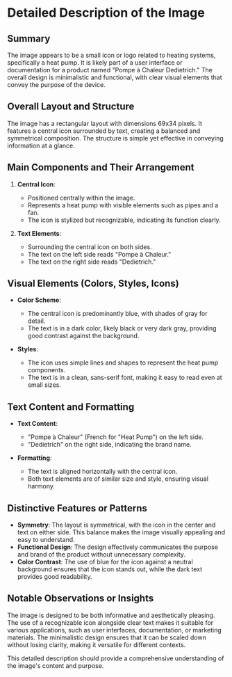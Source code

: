 # Detailed Description of the Image

## Summary
The image appears to be a small icon or logo related to heating systems, specifically a heat pump. It is likely part of a user interface or documentation for a product named "Pompe à Chaleur Dedietrich." The overall design is minimalistic and functional, with clear visual elements that convey the purpose of the device.

## Overall Layout and Structure
The image has a rectangular layout with dimensions 69x34 pixels. It features a central icon surrounded by text, creating a balanced and symmetrical composition. The structure is simple yet effective in conveying information at a glance.

## Main Components and Their Arrangement

1. **Central Icon**:
   - Positioned centrally within the image.
   - Represents a heat pump with visible elements such as pipes and a fan.
   - The icon is stylized but recognizable, indicating its function clearly.

2. **Text Elements**:
   - Surrounding the central icon on both sides.
   - The text on the left side reads "Pompe à Chaleur."
   - The text on the right side reads "Dedietrich."

## Visual Elements (Colors, Styles, Icons)

- **Color Scheme**:
  - The central icon is predominantly blue, with shades of gray for detail.
  - The text is in a dark color, likely black or very dark gray, providing good contrast against the background.

- **Styles**:
  - The icon uses simple lines and shapes to represent the heat pump components.
  - The text is in a clean, sans-serif font, making it easy to read even at small sizes.

## Text Content and Formatting

- **Text Content**:
  - "Pompe à Chaleur" (French for "Heat Pump") on the left side.
  - "Dedietrich" on the right side, indicating the brand name.

- **Formatting**:
  - The text is aligned horizontally with the central icon.
  - Both text elements are of similar size and style, ensuring visual harmony.

## Distinctive Features or Patterns

- **Symmetry**: The layout is symmetrical, with the icon in the center and text on either side. This balance makes the image visually appealing and easy to understand.
- **Functional Design**: The design effectively communicates the purpose and brand of the product without unnecessary complexity.
- **Color Contrast**: The use of blue for the icon against a neutral background ensures that the icon stands out, while the dark text provides good readability.

## Notable Observations or Insights

The image is designed to be both informative and aesthetically pleasing. The use of a recognizable icon alongside clear text makes it suitable for various applications, such as user interfaces, documentation, or marketing materials. The minimalistic design ensures that it can be scaled down without losing clarity, making it versatile for different contexts.

This detailed description should provide a comprehensive understanding of the image's content and purpose.